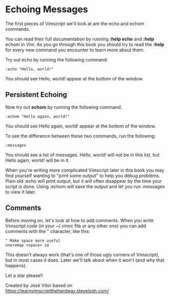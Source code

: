 # Echoing Messages

The first pieces of Vimscript we'll look at are the echo and echom commands.

You can read their full documentation by running **:help echo** and **:help** echom in Vim. As you go through this book you should try to read the **:help** for every new command you encounter to learn more about them.

Try out echo by running the following command:

```vim
:echo "Hello, world!"
```

You should see Hello, world! appear at the bottom of the window.

## Persistent Echoing

Now try out **echom** by running the following command.
```vim
:echom "Hello again, world!"
```

You should see Hello again, world! appear at the bottom of the window.

To see the difference between these two commands, run the following:

```vim
:messages
```

You should see a list of messages. Hello, world! will not be in this list, but Hello again, world! will be in it.

When you're writing more complicated Vimscript later in this book you may find yourself wanting to "print some output" to help you debug problems. Plain old :echo will print output, but it will often disappear by the time your script is done. Using :echom will save the output and let you run :messages to view it later.

## Comments

Before moving on, let's look at how to add comments. When you write Vimscript code (in your ~/.vimrc file or any other one) you can add comments with the " character, like this:

```vim
" Make space more useful
nnoremap <space> za
```

This doesn't always work (that's one of those ugly corners of Vimscript), but in most cases it does. Later we'll talk about when it won't (and why that happens).

Let a star please!!

Created by José Vitor based on https://learnvimscriptthehardway.stevelosh.com/
